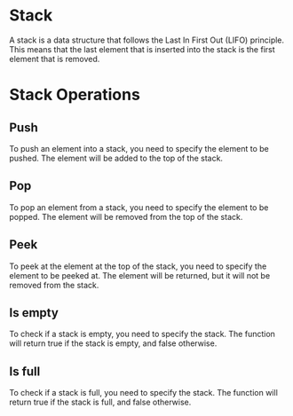 # Stack

A stack is a data structure that follows the Last In First Out (LIFO) principle. This means that the last element that is inserted into the stack is the first element that is removed.

# Stack Operations

## Push

To push an element into a stack, you need to specify the element to be pushed. The element will be added to the top of the stack.

## Pop

To pop an element from a stack, you need to specify the element to be popped. The element will be removed from the top of the stack.

## Peek

To peek at the element at the top of the stack, you need to specify the element to be peeked at. The element will be returned, but it will not be removed from the stack.

## Is empty

To check if a stack is empty, you need to specify the stack. The function will return true if the stack is empty, and false otherwise.

## Is full

To check if a stack is full, you need to specify the stack. The function will return true if the stack is full, and false otherwise.
